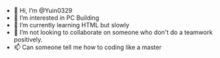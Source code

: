 - 👋 Hi, I’m @Yuin0329
- 👀 I’m interested in PC Building
- 🌱 I’m currently learning HTML but slowly
- 💞️ I’m not looking to collaborate on someone who don't do a teamwork positively. 
- 📫 Can someone tell me how to coding like a master

<!---
Yuin0329/Yuin0329 is a ✨ special ✨ repository because its `README.md` (this file) appears on your GitHub profile.
You can click the Preview link to take a look at your changes.
--->
